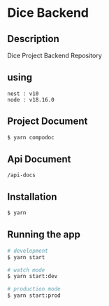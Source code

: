 # Dice Backend

## Description

Dice Project Backend Repository

## using

```
nest : v10
node : v18.16.0
```

## Project Document

```bash
$ yarn compodoc
```

## Api Document

```
/api-docs
```

## Installation

```bash
$ yarn
```

## Running the app

```bash
# development
$ yarn start

# watch mode
$ yarn start:dev

# production mode
$ yarn start:prod
```
